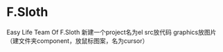 # F.Sloth
Easy Life Team Of F.Sloth
新建一个project名为el
src放代码
graphics放图片（建文件夹component，放鼠标图案，名为cursor）
